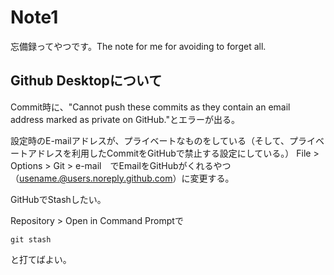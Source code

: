 # Note1
忘備録ってやつです。The note for me for avoiding to forget all.

## Github Desktopについて
Commit時に、"Cannot push these commits as they contain an email address marked as private on GitHub."とエラーが出る。

設定時のE-mailアドレスが、プライベートなものをしている（そして、プライベートアドレスを利用したCommitをGitHubで禁止する設定にしている。）
File > Options > Git > e-mail　でEmailをGitHubがくれるやつ（usename.@users.noreply.github.com）に変更する。

GitHubでStashしたい。

Repository > Open in Command Promptで　
```console
git stash
```
と打てばよい。


